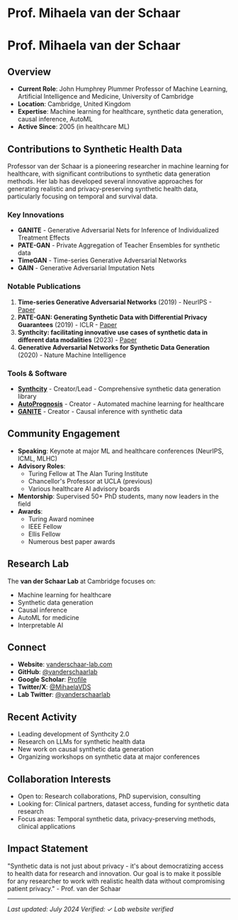 # Prof. Mihaela van der Schaar

# Prof. Mihaela van der Schaar

## Overview
- **Current Role**: John Humphrey Plummer Professor of Machine Learning, Artificial Intelligence and Medicine, University of Cambridge
- **Location**: Cambridge, United Kingdom
- **Expertise**: Machine learning for healthcare, synthetic data generation, causal inference, AutoML
- **Active Since**: 2005 (in healthcare ML)

## Contributions to Synthetic Health Data

Professor van der Schaar is a pioneering researcher in machine learning for healthcare, with significant contributions to synthetic data generation methods. Her lab has developed several innovative approaches for generating realistic and privacy-preserving synthetic health data, particularly focusing on temporal and survival data.

### Key Innovations
- **GANITE** - Generative Adversarial Nets for Inference of Individualized Treatment Effects
- **PATE-GAN** - Private Aggregation of Teacher Ensembles for synthetic data
- **TimeGAN** - Time-series Generative Adversarial Networks
- **GAIN** - Generative Adversarial Imputation Nets

### Notable Publications
1. **Time-series Generative Adversarial Networks** (2019) - NeurIPS - [Paper](https://papers.nips.cc/paper/2019/hash/c9efe5f26cd17ba6216bbe2a7d26d490-Abstract.html)
2. **PATE-GAN: Generating Synthetic Data with Differential Privacy Guarantees** (2019) - ICLR - [Paper](https://openreview.net/forum?id=S1zk9iRqF7)
3. **Synthcity: facilitating innovative use cases of synthetic data in different data modalities** (2023) - [Paper](https://arxiv.org/abs/2301.07573)
4. **Generative Adversarial Networks for Synthetic Data Generation** (2020) - Nature Machine Intelligence

### Tools & Software
- **[Synthcity](https://github.com/vanderschaarlab/synthcity)** - Creator/Lead - Comprehensive synthetic data generation library
- **[AutoPrognosis](https://github.com/vanderschaarlab/autoprognosis)** - Creator - Automated machine learning for healthcare
- **[GANITE](https://github.com/vanderschaarlab/mlforhealthlabpub/tree/main/alg/ganite)** - Creator - Causal inference with synthetic data

## Community Engagement
- **Speaking**: Keynote at major ML and healthcare conferences (NeurIPS, ICML, MLHC)
- **Advisory Roles**: 
  - Turing Fellow at The Alan Turing Institute
  - Chancellor's Professor at UCLA (previous)
  - Various healthcare AI advisory boards
- **Mentorship**: Supervised 50+ PhD students, many now leaders in the field
- **Awards**: 
  - Turing Award nominee
  - IEEE Fellow
  - Ellis Fellow
  - Numerous best paper awards

## Research Lab
The **van der Schaar Lab** at Cambridge focuses on:
- Machine learning for healthcare
- Synthetic data generation
- Causal inference
- AutoML for medicine
- Interpretable AI

## Connect
- **Website**: [vanderschaar-lab.com](https://www.vanderschaar-lab.com/)
- **GitHub**: [@vanderschaarlab](https://github.com/vanderschaarlab)
- **Google Scholar**: [Profile](https://scholar.google.com/citations?user=DZ3S--MAAAAJ)
- **Twitter/X**: [@MihaelaVDS](https://twitter.com/MihaelaVDS)
- **Lab Twitter**: [@vanderschaarlab](https://twitter.com/vanderschaarlab)

## Recent Activity
- Leading development of Synthcity 2.0
- Research on LLMs for synthetic health data
- New work on causal synthetic data generation
- Organizing workshops on synthetic data at major conferences

## Collaboration Interests
- Open to: Research collaborations, PhD supervision, consulting
- Looking for: Clinical partners, dataset access, funding for synthetic data research
- Focus areas: Temporal synthetic data, privacy-preserving methods, clinical applications

## Impact Statement

"Synthetic data is not just about privacy - it's about democratizing access to health data for research and innovation. Our goal is to make it possible for any researcher to work with realistic health data without compromising patient privacy." - Prof. van der Schaar

---
*Last updated: July 2024*
*Verified: ✓ Lab website verified*